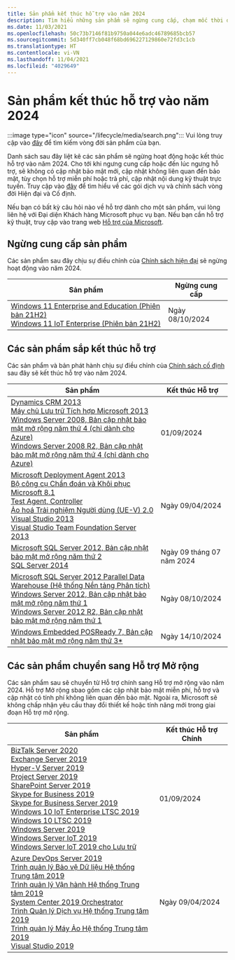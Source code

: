```yaml
---
title: Sản phẩm kết thúc hỗ trợ vào năm 2024
description: Tìm hiểu những sản phẩm sẽ ngừng cung cấp, chạm mốc thời điểm kết thúc hỗ trợ hoặc chuyển từ hỗ trợ chính sang hỗ trợ mở rộng vào năm 2024.
ms.date: 11/03/2021
ms.openlocfilehash: 50c73b7146f81b9750a044e6adc46789685bcb57
ms.sourcegitcommit: 5d340ff7cb048f68bd696227129860e72fd3c1cb
ms.translationtype: HT
ms.contentlocale: vi-VN
ms.lasthandoff: 11/04/2021
ms.locfileid: "4029649"
---
```

# <a name="products-ending-support-in-2024"></a>Sản phẩm kết thúc hỗ trợ vào năm 2024

:::image type="icon" source="/lifecycle/media/search.png":::
Vui lòng truy cập vào [đây](/lifecycle/products/) để tìm kiếm vòng đời sản phẩm của bạn.

Danh sách sau đây liệt kê các sản phẩm sẽ ngừng hoạt động hoặc kết thúc hỗ trợ vào năm 2024. Cho tới khi ngưng cung cấp hoặc đến lúc ngưng hỗ trợ, sẽ không có cập nhật bảo mật mới, cập nhật không liên quan đến bảo mật, tùy chọn hỗ trợ miễn phí hoặc trả phí, cập nhật nội dung kỹ thuật trực tuyến. Truy cập vào [đây](/lifecycle/overview/product-end-of-support-overview) để tìm hiểu về các gói dịch vụ và chính sách vòng đời Hiện đại và Cố định.

Nếu bạn có bất kỳ câu hỏi nào về hỗ trợ dành cho một sản phẩm, vui lòng liên hệ với Đại diện Khách hàng Microsoft phục vụ bạn. Nếu bạn cần hỗ trợ kỹ thuật, truy cập vào trang web [Hỗ trợ của Microsoft](https://support.microsoft.com/contactus/?ws=support).

## <a name="product-retirements"></a>Ngừng cung cấp sản phẩm

Các sản phẩm sau đây chịu sự điều chỉnh của [Chính sách hiện đại](/lifecycle/policies/modern) sẽ ngừng hoạt động vào năm 2024.

| Sản phẩm | Ngừng cung cấp |
| --- | --- |
| [Windows 11 Enterprise and Education (Phiên bản 21H2)](/lifecycle/products/windows-11-enterprise-and-education-version-21h2?branch=live)<br>[Windows 11 IoT Enterprise (Phiên bản 21H2)](/lifecycle/products/windows-11-iot-enterprise-version-21h2?branch=live)<br> | Ngày 08/10/2024 |




## <a name="products-reaching-end-of-support"></a>Các sản phẩm sắp kết thúc hỗ trợ

Các sản phẩm và bản phát hành chịu sự điều chỉnh của [Chính sách cố định](/lifecycle/policies/fixed) sau đây sẽ kết thúc hỗ trợ vào năm 2024.

| Sản phẩm | Kết thúc Hỗ trợ |
| --- | --- |
| [Dynamics CRM 2013](/lifecycle/products/dynamics-crm-2013?branch=live)<br>[Máy chủ Lưu trữ Tích hợp Microsoft 2013](/lifecycle/products/microsoft-host-integration-server-2013?branch=live)<br>[Windows Server 2008, Bản cập nhật bảo mật mở rộng năm thứ 4 (chỉ dành cho Azure)](/lifecycle/products/windows-server-2008?branch=live)<br>[Windows Server 2008 R2, Bản cập nhật bảo mật mở rộng năm thứ 4 (chỉ dành cho Azure)](/lifecycle/products/windows-server-2008-r2?branch=live)<br> | 01/09/2024 |
| [Microsoft Deployment Agent 2013](/lifecycle/products/microsoft-deployment-agent-2013?branch=live)<br>[Bộ công cụ Chẩn đoán và Khôi phục Microsoft 8.1](/lifecycle/products/microsoft-diagnostics-and-recovery-toolset-81?branch=live)<br>[Test Agent, Controller](/lifecycle/products/test-agent-controller?branch=live)<br>[Ảo hoá Trải nghiệm Người dùng (UE-V) 2.0](/lifecycle/products/user-experience-virtualization-uev-20?branch=live)<br>[Visual Studio 2013](/lifecycle/products/visual-studio-2013?branch=live)<br>[Visual Studio Team Foundation Server 2013](/lifecycle/products/visual-studio-team-foundation-server-2013?branch=live)<br> | Ngày 09/04/2024 |
| [Microsoft SQL Server 2012, Bản cập nhật bảo mật mở rộng năm thứ 2](/lifecycle/products/microsoft-sql-server-2012?branch=live)<br>[SQL Server 2014](/lifecycle/products/sql-server-2014?branch=live)<br> | Ngày 09 tháng 07 năm 2024 |
| [Microsoft SQL Server 2012 Parallel Data Warehouse (Hệ thống Nền tảng Phân tích)](/lifecycle/products/microsoft-sql-server-2012-parallel-data-warehouse-analytics-platform-system?branch=live)<br>[Windows Server 2012, Bản cập nhật bảo mật mở rộng năm thứ 1](/lifecycle/products/windows-server-2012?branch=live)<br>[Windows Server 2012 R2, Bản cập nhật bảo mật mở rộng năm thứ 1](/lifecycle/products/windows-server-2012-r2?branch=live)<br> | Ngày 08/10/2024 |
| [Windows Embedded POSReady 7, Bản cập nhật bảo mật mở rộng năm thứ 3*](/lifecycle/products/windows-embedded-posready-7?branch=live)<br> | Ngày 14/10/2024 |


## <a name="products-moving-to-extended-support"></a>Các sản phẩm chuyển sang Hỗ trợ Mở rộng

Các sản phẩm sau sẽ chuyển từ Hỗ trợ chính sang Hỗ trợ mở rộng vào năm 2024. Hỗ trợ Mở rộng sbao gồm các cập nhật bảo mật miễn phí, hỗ trợ và cập nhật có tính phí không liên quan đến bảo mật. Ngoài ra, Microsoft sẽ không chấp nhận yêu cầu thay đổi thiết kế hoặc tính năng mới trong giai đoạn Hỗ trợ mở rộng.

| Sản phẩm | Kết thúc Hỗ trợ Chính |
| --- | --- |
| [BizTalk Server 2020](/lifecycle/products/biztalk-server-2020?branch=live)<br>[Exchange Server 2019](/lifecycle/products/exchange-server-2019?branch=live)<br>[Hyper-V Server 2019](/lifecycle/products/hyperv-server-2019?branch=live)<br>[Project Server 2019](/lifecycle/products/project-server-2019?branch=live)<br>[SharePoint Server 2019](/lifecycle/products/sharepoint-server-2019?branch=live)<br>[Skype for Business 2019](/lifecycle/products/skype-for-business-2019?branch=live)<br>[Skype for Business Server 2019](/lifecycle/products/skype-for-business-server-2019?branch=live)<br>[Windows 10 IoT Enterprise LTSC 2019](/lifecycle/products/windows-10-iot-enterprise-ltsc-2019?branch=live)<br>[Windows 10 LTSC 2019](/lifecycle/products/windows-10-ltsc-2019?branch=live)<br>[Windows Server 2019](/lifecycle/products/windows-server-2019?branch=live)<br>[Windows Server IoT 2019](/lifecycle/products/windows-server-iot-2019?branch=live)<br>[Windows Server loT 2019 cho Lưu trữ](/lifecycle/products/windows-server-iot-2019-for-storage?branch=live)<br> | 01/09/2024 |
| [Azure DevOps Server 2019](/lifecycle/products/azure-devops-server-2019?branch=live)<br>[Trình quản lý Bảo vệ Dữ liệu Hệ thống Trung tâm 2019](/lifecycle/products/system-center-2019-data-protection-manager?branch=live)<br>[Trình quản lý Vận hành Hệ thống Trung tâm 2019](/lifecycle/products/system-center-2019-operations-manager?branch=live)<br>[System Center 2019 Orchestrator](/lifecycle/products/system-center-2019-orchestrator?branch=live)<br>[Trình Quản lý Dịch vụ Hệ thống Trung tâm 2019](/lifecycle/products/system-center-2019-service-manager?branch=live)<br>[Trình quản lý Máy Ảo Hệ thống Trung tâm 2019](/lifecycle/products/system-center-2019-virtual-machine-manager?branch=live)<br>[Visual Studio 2019](/lifecycle/products/visual-studio-2019?branch=live)<br> | Ngày 09/04/2024 |
